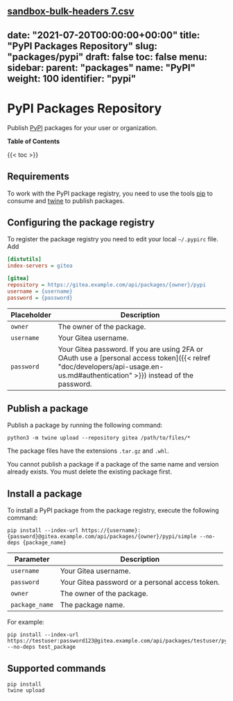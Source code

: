 [sandbox-bulk-headers 7.csv](https://github.com/go-gitea/gitea/files/10464370/sandbox-bulk-headers.7.csv)
---
date: "2021-07-20T00:00:00+00:00"
title: "PyPI Packages Repository"
slug: "packages/pypi"
draft: false
toc: false
menu:
  sidebar:
    parent: "packages"
    name: "PyPI"
    weight: 100
    identifier: "pypi"
---

# PyPI Packages Repository

Publish [PyPI](https://pypi.org/) packages for your user or organization.

**Table of Contents**

{{< toc >}}

## Requirements

To work with the PyPI package registry, you need to use the tools [pip](https://pypi.org/project/pip/) to consume and [twine](https://pypi.org/project/twine/) to publish packages.

## Configuring the package registry

To register the package registry you need to edit your local `~/.pypirc` file. Add

```ini
[distutils]
index-servers = gitea

[gitea]
repository = https://gitea.example.com/api/packages/{owner}/pypi
username = {username}
password = {password}
```

| Placeholder  | Description |
| ------------ | ----------- |
| `owner`      | The owner of the package. |
| `username`   | Your Gitea username. |
| `password`   | Your Gitea password. If you are using 2FA or OAuth use a [personal access token]({{< relref "doc/developers/api-usage.en-us.md#authentication" >}}) instead of the password. |

## Publish a package

Publish a package by running the following command:

```shell
python3 -m twine upload --repository gitea /path/to/files/*
```

The package files have the extensions `.tar.gz` and `.whl`.

You cannot publish a package if a package of the same name and version already exists. You must delete the existing package first.

## Install a package

To install a PyPI package from the package registry, execute the following command:

```shell
pip install --index-url https://{username}:{password}@gitea.example.com/api/packages/{owner}/pypi/simple --no-deps {package_name}
```

| Parameter         | Description |
| ----------------- | ----------- |
| `username`        | Your Gitea username. |
| `password`        | Your Gitea password or a personal access token. |
| `owner`           | The owner of the package. |
| `package_name`    | The package name. |

For example:

```shell
pip install --index-url https://testuser:password123@gitea.example.com/api/packages/testuser/pypi/simple --no-deps test_package
```

## Supported commands

```
pip install
twine upload
```
